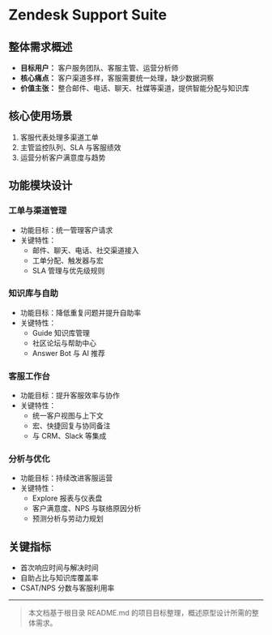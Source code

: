 # Zendesk Support Suite

## 整体需求概述

- **目标用户：** 客户服务团队、客服主管、运营分析师
- **核心痛点：** 客户渠道多样，客服需要统一处理，缺少数据洞察
- **价值主张：** 整合邮件、电话、聊天、社媒等渠道，提供智能分配与知识库

## 核心使用场景

1. 客服代表处理多渠道工单
2. 主管监控队列、SLA 与客服绩效
3. 运营分析客户满意度与趋势

## 功能模块设计

### 工单与渠道管理

- 功能目标：统一管理客户请求
- 关键特性：
  - 邮件、聊天、电话、社交渠道接入
  - 工单分配、触发器与宏
  - SLA 管理与优先级规则

### 知识库与自助

- 功能目标：降低重复问题并提升自助率
- 关键特性：
  - Guide 知识库管理
  - 社区论坛与帮助中心
  - Answer Bot 与 AI 推荐

### 客服工作台

- 功能目标：提升客服效率与协作
- 关键特性：
  - 统一客户视图与上下文
  - 宏、快捷回复与协同备注
  - 与 CRM、Slack 等集成

### 分析与优化

- 功能目标：持续改进客服运营
- 关键特性：
  - Explore 报表与仪表盘
  - 客户满意度、NPS 与联络原因分析
  - 预测分析与劳动力规划

## 关键指标

- 首次响应时间与解决时间
- 自助占比与知识库覆盖率
- CSAT/NPS 分数与客服利用率

---

> 本文档基于根目录 README.md 的项目目标整理，概述原型设计所需的整体需求。